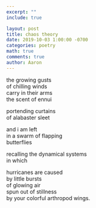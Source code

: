 ```yaml
---
excerpt: ""
include: true

layout: post
title: chaos theory
date: 2019-10-03 1:00:00 -0700
categories: poetry
math: true
comments: true
author: Aaron
---
```






the growing gusts  
of chilling winds  
carry in their arms  
the scent of ennui  

portending curtains  
of alabaster sleet  

and i am left  
in a swarm of flapping  
butterflies  

recalling the dynamical systems  
in which  

hurricanes are caused  
by little bursts  
of glowing air  
spun out of stillness  
by your colorful arthropod wings.
